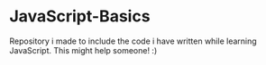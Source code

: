 # JavaScript-Basics
Repository i made to include the code i have written while learning JavaScript. This might help someone! :)
